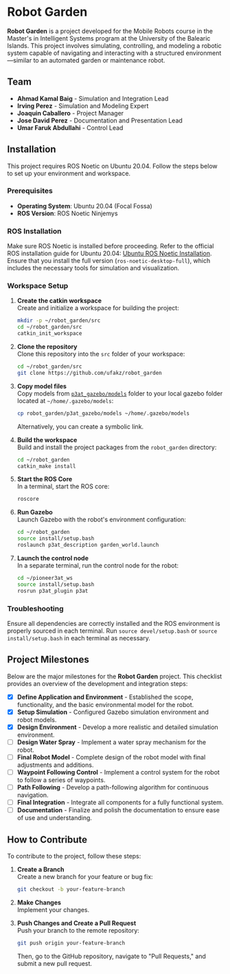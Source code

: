 # Robot Garden

**Robot Garden** is a project developed for the Mobile Robots course in the Master's in Intelligent Systems program at the University of the Balearic Islands. This project involves simulating, controlling, and modeling a robotic system capable of navigating and interacting with a structured environment—similar to an automated garden or maintenance robot.

## Team

- **Ahmad Kamal Baig** - Simulation and Integration Lead
- **Irving Perez** - Simulation and Modeling Expert
- **Joaquin Caballero** - Project Manager
- **Jose David Perez** - Documentation and Presentation Lead
- **Umar Faruk Abdullahi** - Control Lead

## Installation

This project requires ROS Noetic on Ubuntu 20.04. Follow the steps below to set up your environment and workspace.

### Prerequisites

- **Operating System**: Ubuntu 20.04 (Focal Fossa)
- **ROS Version**: ROS Noetic Ninjemys

### ROS Installation

Make sure ROS Noetic is installed before proceeding. Refer to the official ROS installation guide for Ubuntu 20.04: [Ubuntu ROS Noetic Installation](https://wiki.ros.org/noetic/Installation/Ubuntu). Ensure that you install the full version (`ros-noetic-desktop-full`), which includes the necessary tools for simulation and visualization.

### Workspace Setup

1. **Create the catkin workspace**  
   Create and initialize a workspace for building the project:

    ```bash
    mkdir -p ~/robot_garden/src
    cd ~/robot_garden/src
    catkin_init_workspace
    ```

2. **Clone the repository**  
   Clone this repository into the `src` folder of your workspace:

    ```bash
    cd ~/robot_garden/src
    git clone https://github.com/ufakz/robot_garden
    ```

3. **Copy model files**  
   Copy models from [`p3at_gazebo/models`](p3at_gazebo/models) folder to your local gazebo folder located at `~/home/.gazebo/models`:

   ```bash
   cp robot_garden/p3at_gazebo/models ~/home/.gazebo/models
   ```

   Alternatively, you can create a symbolic link.

4. **Build the workspace**  
   Build and install the project packages from the `robot_garden` directory:

    ```bash
    cd ~/robot_garden
    catkin_make install
    ```

5. **Start the ROS Core**  
   In a terminal, start the ROS core:

    ```bash
    roscore
    ```

6. **Run Gazebo**  
   Launch Gazebo with the robot's environment configuration:

    ```bash
    cd ~/robot_garden
    source install/setup.bash
    roslaunch p3at_description garden_world.launch
    ```

7. **Launch the control node**  
   In a separate terminal, run the control node for the robot:

    ```bash
    cd ~/pioneer3at_ws
    source install/setup.bash
    rosrun p3at_plugin p3at
    ```

### Troubleshooting

Ensure all dependencies are correctly installed and the ROS environment is properly sourced in each terminal. Run `source devel/setup.bash` or `source install/setup.bash` in each terminal as necessary.

## Project Milestones

Below are the major milestones for the **Robot Garden** project. This checklist provides an overview of the development and integration steps:

- [x] **Define Application and Environment** - Established the scope, functionality, and the basic environmental model for the robot.
- [x] **Setup Simulation** - Configured Gazebo simulation environment and robot models.
- [x] **Design Environment** - Develop a more realistic and detailed simulation environment.
- [ ] **Design Water Spray** - Implement a water spray mechanism for the robot.
- [ ] **Final Robot Model** - Complete design of the robot model with final adjustments and additions.
- [ ] **Waypoint Following Control** - Implement a control system for the robot to follow a series of waypoints.
- [ ] **Path Following** - Develop a path-following algorithm for continuous navigation.
- [ ] **Final Integration** - Integrate all components for a fully functional system.
- [ ] **Documentation** - Finalize and polish the documentation to ensure ease of use and understanding.

## How to Contribute

To contribute to the project, follow these steps:

1. **Create a Branch**  
   Create a new branch for your feature or bug fix:

    ```bash
    git checkout -b your-feature-branch
    ```

2. **Make Changes**  
   Implement your changes.

3. **Push Changes and Create a Pull Request**  
   Push your branch to the remote repository:

    ```bash
    git push origin your-feature-branch
    ```

   Then, go to the GitHub repository, navigate to "Pull Requests," and submit a new pull request.
